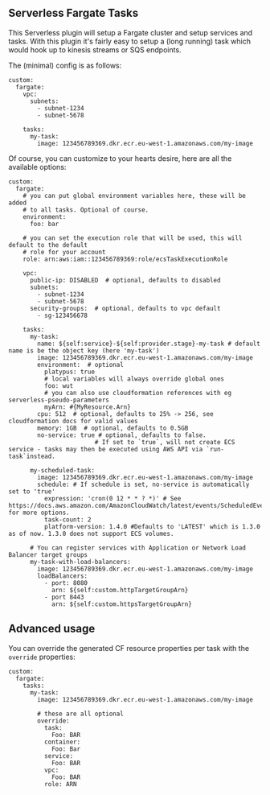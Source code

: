 Serverless Fargate Tasks
------------------------
This Serverless plugin will setup a Fargate cluster and setup services and tasks.
With this plugin it's fairly easy to setup a (long running) task which would hook up to kinesis streams or SQS endpoints.

The (minimal) config is as follows:

```
custom:
  fargate:
    vpc:
      subnets:
        - subnet-1234
        - subnet-5678

    tasks:
      my-task:
        image: 123456789369.dkr.ecr.eu-west-1.amazonaws.com/my-image
```

Of course, you can customize to your hearts desire, here are all the available options:

```
custom:
  fargate:
    # you can put global environment variables here, these will be added
    # to all tasks. Optional of course.
    environment:
      foo: bar

    # you can set the execution role that will be used, this will default to the default
    # role for your account
    role: arn:aws:iam::123456789369:role/ecsTaskExecutionRole

    vpc:
      public-ip: DISABLED  # optional, defaults to disabled
      subnets:
        - subnet-1234
        - subnet-5678
      security-groups:  # optional, defaults to vpc default
        - sg-123456678

    tasks:
      my-task:
        name: ${self:service}-${self:provider.stage}-my-task # default name is be the object key (here 'my-task')
        image: 123456789369.dkr.ecr.eu-west-1.amazonaws.com/my-image
        environment:  # optional
          platypus: true
          # local variables will always override global ones
          foo: wut
          # you can also use cloudformation references with eg serverless-pseudo-parameters
          myArn: #{MyResource.Arn}
        cpu: 512  # optional, defaults to 25% -> 256, see cloudformation docs for valid values
        memory: 1GB  # optional, defaults to 0.5GB
        no-service: true # optional, defaults to false.
                        # If set to `true`, will not create ECS service - tasks may then be executed using AWS API via `run-task`instead.
      
      my-scheduled-task:
        image: 123456789369.dkr.ecr.eu-west-1.amazonaws.com/my-image
        schedule: # If schedule is set, no-service is automatically set to 'true'
          expression: 'cron(0 12 * * ? *)' # See https://docs.aws.amazon.com/AmazonCloudWatch/latest/events/ScheduledEvents.html for more options.
          task-count: 2
          platform-version: 1.4.0 #Defaults to 'LATEST' which is 1.3.0 as of now. 1.3.0 does not support ECS volumes.

      # You can register services with Application or Network Load Balancer target groups
      my-task-with-load-balancers:
        image: 123456789369.dkr.ecr.eu-west-1.amazonaws.com/my-image
        loadBalancers:
          - port: 8080
            arn: ${self:custom.httpTargetGroupArn}
          - port 8443
            arn: ${self:custom.httpsTargetGroupArn}
```

Advanced usage
--------------
You can override the generated CF resource properties per task with the `override` properties:

```
custom:
  fargate:
    tasks:
      my-task:
        image: 123456789369.dkr.ecr.eu-west-1.amazonaws.com/my-image

        # these are all optional
        override:
          task:
            Foo: BAR
          container:
            Foo: Bar
          service:
            Foo: BAR
          vpc:
            Foo: BAR
          role: ARN
```
